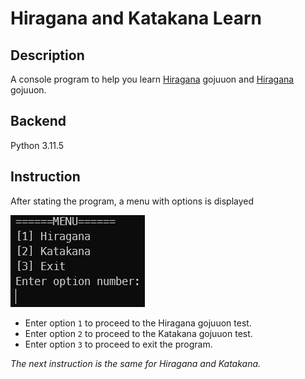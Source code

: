 # Hiragana and Katakana Learn
## Description
A console program to help you learn [Hiragana](https://en.wikipedia.org/wiki/Hiragana "Article about Hiragana") gojuuon and [Hiragana](https://en.wikipedia.org/wiki/Katakana "Article about Katakana") gojuuon.

## Backend
Python 3.11.5

## Instruction
After stating the program, a menu with options is displayed

![menu](Menu.png)

- Enter option `1` to proceed to the Hiragana gojuuon test.
- Enter option `2` to proceed to the Katakana gojuuon test.
- Enter option `3` to proceed to exit the program.

*The next instruction is the same for Hiragana and Katakana.*

